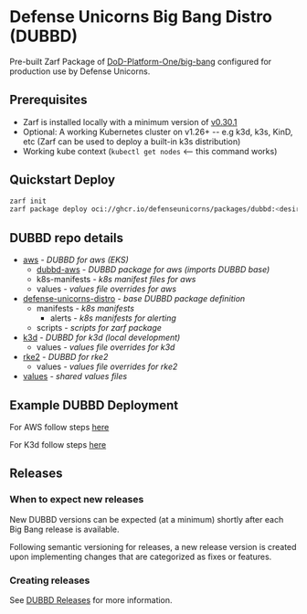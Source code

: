 # Defense Unicorns Big Bang Distro (DUBBD)

Pre-built Zarf Package of [DoD-Platform-One/big-bang](https://github.com/DoD-Platform-One/big-bang) configured for production use by Defense Unicorns.

## Prerequisites

- Zarf is installed locally with a minimum version of [v0.30.1](https://github.com/defenseunicorns/zarf/releases/tag/v0.30.1)
- Optional: A working Kubernetes cluster on v1.26+ -- e.g k3d, k3s, KinD, etc (Zarf can be used to deploy a built-in k3s distribution)
- Working kube context (`kubectl get nodes` <-- this command works)

## Quickstart Deploy

```bash
zarf init
zarf package deploy oci://ghcr.io/defenseunicorns/packages/dubbd:<desired-tag> # search tags at https://github.com/defenseunicorns/uds-package-dubbd/pkgs/container/packages%2Fdubbd
```

## DUBBD repo details

- [aws](./aws/) - _DUBBD for aws (EKS)_
  - [dubbd-aws](./aws/dubbd-aws) - _DUBBD package for aws (imports DUBBD base)_
  - k8s-manifests - _k8s manifest files for aws_
  - values - _values file overrides for aws_
- [defense-unicorns-distro](./defense-unicorns-distro/) - _base DUBBD package definition_
  - manifests - _k8s manifests_
    - alerts - _k8s manifests for alerting_
  - scripts - _scripts for zarf package_
- [k3d](./k3d/) - _DUBBD for k3d (local development)_
  - values - _values file overrides for k3d_
- [rke2](./rke2/) - _DUBBD for rke2_
  - values - _values file overrides for rke2_
- [values](./values/) - _shared values files_

## Example DUBBD Deployment

For AWS follow steps [here](./aws/README.md#deploy-the-package)

For K3d follow steps [here](./k3d/README.md#deploy-the-package)

## Releases

### When to expect new releases

New DUBBD versions can be expected (at a minimum) shortly after each Big Bang release is available.

Following semantic versioning for releases, a new release version is created upon implementing changes that are categorized as fixes or features.

### Creating releases

See [DUBBD Releases](./docs/howto-dubbd-release.md) for more information.
